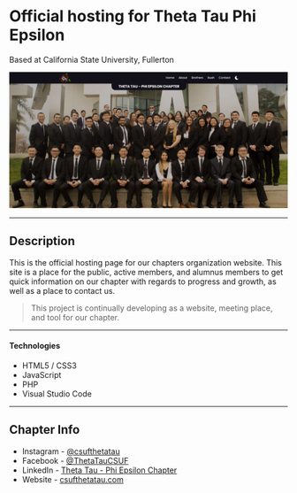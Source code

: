 # Official hosting for Theta Tau Phi Epsilon
Based at California State University, Fullerton

<img src="images/Website SCRNSHT.PNG">

---

## Description

This is the official hosting page for our chapters organization website. This site is a place for the public, active members, and alumnus members to get quick information on our chapter with regards to progress and growth, as well as a place to contact us. 


> This project is continually developing as a website, meeting place, and tool for our chapter.

---

#### Technologies

- HTML5 / CSS3
- JavaScript
- PHP
- Visual Studio Code

---

## Chapter Info

- Instagram - [@csufthetatau](https://www.instagram.com/csufthetatau/)
- Facebook - [@ThetaTauCSUF](https://www.facebook.com/ThetaTauCSUF)
- LinkedIn - [Theta Tau - Phi Epsilon Chapter](https://www.linkedin.com/company/csufthetatau/mycompany/)
- Website - [csufthetatau.com](http://www.csufthetatau.com/)
